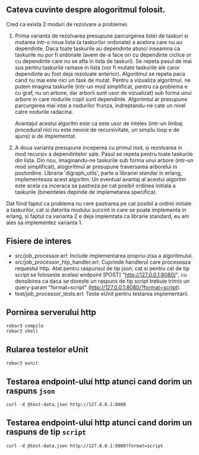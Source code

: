 ## Cateva cuvinte despre alogoritmul folosit.

Cred ca exista 2 moduri de rezolvare a problemei.

1. Prima varianta de rezolvarea presupune parcurgerea listei de taskuri si mutarea intr-o noua lista (a taskurilor ordonate) a acelora care nu au dependinte. 
   Daca toate taskurile au dependinte atunci inseamna ca taskurile nu por fi ordonate (avem de-a face ori cu dependinte ciclice or cu dependinte care nu se afla in lista de taskuri).
   Se repeta pasul de mai sus pentru taskurile ramase in lista (vor fi mutate taskurile ale caror dependinte au fost deja rezolvate anterior).
   Algoritmul se repeta paca cand nu mai este nici un task de mutat.
   Pentru a vizualiza algoritmul, ne putem imagina taskurile (intr-un mod simplificat, pentru ca problema e cu graf, nu un arbore, dar arborii sunt usor de vizualizat) sub forma unui arbore in care nodurile copil sunt dependinte. Algorimtul ar presupune parcurgerea mai intai a nodurilor frunza, indreptandu-ne cate un nivel catre nodurile radacina. 

   Avantajul acestui algoritm este ca este usor de inteles (intr-un limbaj procedural nici nu este nevoie de recursivitate, un simplu loop e de ajuns) si de implementat.

2. A doua varianta presupune inceperea cu primul nod, si rezolvarea in mod recursiv a dependintelor sale. Pasul se repeta pentru toate taskurile din lista. Din nou, imaginandu-ne taskurile sub forma unui arbore (intr-un mod simplificat), alogoritmul ar presupune traversarea arborelui in postordine. Libraria 'digraph_utils', parte a librariei standar in erlang, implementeaza acest algoritm. Un eventual avantaj al acestui algoritm este acela ca inceraca sa pastreza pe cat posibil ordinea initiala a taskurile (bineinteles depinde de implemetarea specifica).

Dat fiind faptul ca problema nu cere pastrarea pe cat posibil a ordinii initiale a taskurilor, cat si datorita modului succint in care se poate implementa in erlang, si faptul ca varianta 2 e deja implemtata ca librarie standard, eu am ales sa implementez varianta 1.

## Fisiere de interes

* src/job_processor.erl: Include implementarea propriu-zisa a algoritmului. 
* src/job_processor_htp_handler.erl: Cuprinde handlerul care proceseaza requestul http. Atat pentru raspunsul de tip json, cat si pentru cel de tip script se foloseste acelasi endpoint [POST] "http://127.0.0.1:8080/", cu deosibirea ca daca se doreste un raspuns de tip script trebuie trimis un query-param "format=script" (http://127.0.0.1:8080/?format=script). 
* test/job_processor_tests.erl: Teste eUnit pentru testarea implementarii.

## Pornirea serverului http

```shell
rebar3 compile
rebar3 shell
```

## Rularea testelor eUnit

```shell
rebar3 eunit
```

## Testarea endpoint-ului http atunci cand dorim un raspuns `json`

```shell
curl -d @test-data.json http://127.0.0.1:8080
```

## Testarea endpoint-ului http atunci cand dorim un raspuns de tip `script`

```shell
curl -d @test-data.json http://127.0.0.1:8080?format=script
```